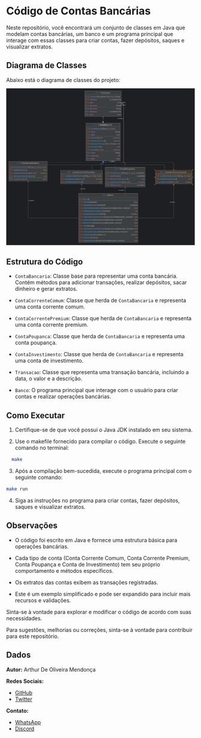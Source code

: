 # Código de Contas Bancárias

Neste repositório, você encontrará um conjunto de classes em Java que modelam contas bancárias, um banco e um programa principal que interage com essas classes para criar contas, fazer depósitos, saques e visualizar extratos.

## Diagrama de Classes

Abaixo está o diagrama de classes do projeto:

![Diagrama de Classes](https://github.com/ImArthz/Banco.Java/blob/main/DiagramaClasses.png)

## Estrutura do Código

- `ContaBancaria`: Classe base para representar uma conta bancária. Contém métodos para adicionar transações, realizar depósitos, sacar dinheiro e gerar extratos.

- `ContaCorrenteComum`: Classe que herda de `ContaBancaria` e representa uma conta corrente comum.

- `ContaCorrentePremium`: Classe que herda de `ContaBancaria` e representa uma conta corrente premium.

- `ContaPoupanca`: Classe que herda de `ContaBancaria` e representa uma conta poupança.

- `ContaInvestimento`: Classe que herda de `ContaBancaria` e representa uma conta de investimento.

- `Transacao`: Classe que representa uma transação bancária, incluindo a data, o valor e a descrição.

- `Banco`:  O programa principal que interage com o usuário para criar contas e realizar operações bancárias.


## Como Executar

1. Certifique-se de que você possui o Java JDK instalado em seu sistema.

2. Use o makefile fornecido para compilar o código. Execute o seguinte comando no terminal:

```bash
  make
```

3. Após a compilação bem-sucedida, execute o programa principal com o seguinte comando:

```bash
make run
```

4. Siga as instruções no programa para criar contas, fazer depósitos, saques e visualizar extratos.

## Observações

- O código foi escrito em Java e fornece uma estrutura básica para operações bancárias.

- Cada tipo de conta (Conta Corrente Comum, Conta Corrente Premium, Conta Poupança e Conta de Investimento) tem seu próprio comportamento e métodos específicos.

- Os extratos das contas exibem as transações registradas.

- Este é um exemplo simplificado e pode ser expandido para incluir mais recursos e validações.

Sinta-se à vontade para explorar e modificar o código de acordo com suas necessidades.

Para sugestões, melhorias ou correções, sinta-se à vontade para contribuir para este repositório.
## Dados

**Autor:** Arthur De Oliveira Mendonça 

**Redes Sociais:**

* [GitHub](https://github.com/ImArthz)
* [Twitter](https://twitter.com/Im_Arthz)

**Contato:**

* [WhatsApp](https://api.whatsapp.com/send?phone=37988528423)
* [Discord](https://discordapp.com/users/imarthz)
